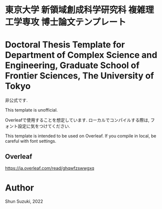 # 東京大学 新領域創成科学研究科 複雑理工学専攻 博士論文テンプレート
# Doctoral Thesis Template for Department of Complex Science and Engineering, Graduate School of Frontier Sciences, The University of Tokyo

非公式です.

This template is unofficial.

Overleafで使用することを想定しています.
ローカルでコンパイルする際は, フォント設定に気をつけてください.

This template is intended to be used on Overleaf.
If you compile in local, be careful with font settings.

## Overleaf

https://ja.overleaf.com/read/ghqwfzswwgxq

# Author

Shun Suzuki, 2022
